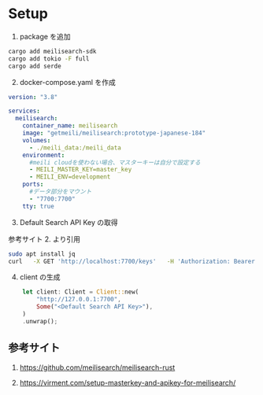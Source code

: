 # Setup

1. package を追加

```sh
cargo add meilisearch-sdk
cargo add tokio -F full
cargo add serde
```

2. docker-compose.yaml を作成

```yaml
version: "3.8"

services:
  meilisearch:
    container_name: meilisearch
    image: "getmeili/meilisearch:prototype-japanese-184"
    volumes:
      - ./meili_data:/meili_data
    environment:
      #meili cloudを使わない場合、マスターキーは自分で設定する
      - MEILI_MASTER_KEY=master_key
      - MEILI_ENV=development
    ports:
      #データ部分をマウント
      - "7700:7700"
    tty: true
```

3. Default Search API Key の取得

参考サイト 2. より引用

```sh
sudo apt install jq
curl   -X GET 'http://localhost:7700/keys'   -H 'Authorization: Bearer KSjeon19dn3Ls93nFNl349FNS93nkljasIk39fnsa' | jq
```

4. client の生成

```rust
    let client: Client = Client::new(
        "http://127.0.0.1:7700",
        Some("<Default Search API Key>"),
    )
    .unwrap();
```

## 参考サイト

1. https://github.com/meilisearch/meilisearch-rust

2. https://virment.com/setup-masterkey-and-apikey-for-meilisearch/
